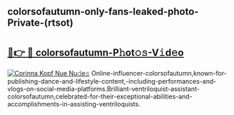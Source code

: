## colorsofautumn-only-fans​-leaked-photo​-Private-(rtsot)


# <h2><a href="https://mediaupload.pro?title=colorsofautumn&ref=git">🔗👉 🔴 colorsofautumn-P𝚑ot𝚘𝚜-V𝚒d𝚎o</a></h2>

[![Corinna Kopf Nue Nu𝚍e𝚜](https://i.imgur.com/0qMVB7G.gif)](https://mediaupload.pro?title=colorsofautumn&ref=git)
Online-influencer-colorsofautumn,known-for-publishing-dance-and-lifestyle-content,-including-performances-and-vlogs-on-social-media-platforms.Brilliant-ventriloquist-assistant-colorsofautumn,celebrated-for-their-exceptional-abilities-and-accomplishments-in-assisting-ventriloquists.  